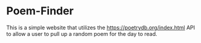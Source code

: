 # Poem-Finder
This is a simple website that utilizes the https://poetrydb.org/index.html API to allow a user to pull up a random poem for the day to read. 